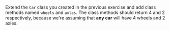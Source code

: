 <!-- { ids:[24], language:'Ruby', type:'workshop', name:'Class Methods', description:'Create a custom class method.' }-->

Extend the `Car` class you created in the previous exercise and add class methods named `wheels` and `axles`. The class methods should return 4 and 2 respectively, because we're assuming that **any car** will have 4 wheels and 2 axles.

